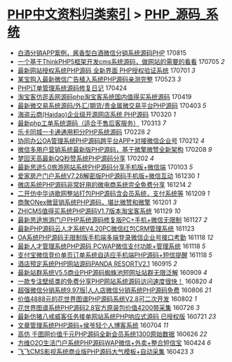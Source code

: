 [PHP中文资料归类索引](../README.md) > [PHP_源码_系统](PHP_源码_系统.md)
====
- [白酒分销APP案例，酱香型白酒微信分销系统源码PHP](http://jkwz.applinzi.com/ittc/7002093805917176849.html#%E7%99%BD%E9%85%92%E5%88%86%E9%94%80APP%E6%A1%88%E4%BE%8B%EF%BC%8C%E9%85%B1%E9%A6%99%E5%9E%8B%E7%99%BD%E9%85%92%E5%BE%AE%E4%BF%A1%E5%88%86%E9%94%80%E7%B3%BB%E7%BB%9F%E6%BA%90%E7%A0%81PHP) 170815  
- [一个基于ThinkPHP5框架开发cms系统源码，做网站的需要的看看](http://jkwz.applinzi.com/ittc/6986811767064626180.html#%E4%B8%80%E4%B8%AA%E5%9F%BA%E4%BA%8EThinkPHP5%E6%A1%86%E6%9E%B6%E5%BC%80%E5%8F%91cms%E7%B3%BB%E7%BB%9F%E6%BA%90%E7%A0%81%EF%BC%8C%E5%81%9A%E7%BD%91%E7%AB%99%E7%9A%84%E9%9C%80%E8%A6%81%E7%9A%84%E7%9C%8B%E7%9C%8B) 170705 *2* 
- [最新网站授权系统PHP源码 全新界面 PHP授权验证系统](http://jkwz.applinzi.com/ittc/6985320275217220612.html#%E6%9C%80%E6%96%B0%E7%BD%91%E7%AB%99%E6%8E%88%E6%9D%83%E7%B3%BB%E7%BB%9FPHP%E6%BA%90%E7%A0%81+%E5%85%A8%E6%96%B0%E7%95%8C%E9%9D%A2+PHP%E6%8E%88%E6%9D%83%E9%AA%8C%E8%AF%81%E7%B3%BB%E7%BB%9F) 170701 *3* 
- [某宝购入最新微信广告植入系统PHP源码亲测完整](http://jkwz.applinzi.com/ittc/6970935958240232452.html#%E6%9F%90%E5%AE%9D%E8%B4%AD%E5%85%A5%E6%9C%80%E6%96%B0%E5%BE%AE%E4%BF%A1%E5%B9%BF%E5%91%8A%E6%A4%8D%E5%85%A5%E7%B3%BB%E7%BB%9FPHP%E6%BA%90%E7%A0%81%E4%BA%B2%E6%B5%8B%E5%AE%8C%E6%95%B4) 170523 *3* 
- [PHP订单管理系统源码修复日记](http://jkwz.applinzi.com/ittc/6960044460493767684.html#PHP%E8%AE%A2%E5%8D%95%E7%AE%A1%E7%90%86%E7%B3%BB%E7%BB%9F%E6%BA%90%E7%A0%81%E4%BF%AE%E5%A4%8D%E6%97%A5%E8%AE%B0) 170424  
- [淘宝客仿逛丢网源码php淘宝客系统国内值得买系统源码](http://jkwz.applinzi.com/ittc/6958261332699776004.html#%E6%B7%98%E5%AE%9D%E5%AE%A2%E4%BB%BF%E9%80%9B%E4%B8%A2%E7%BD%91%E6%BA%90%E7%A0%81php%E6%B7%98%E5%AE%9D%E5%AE%A2%E7%B3%BB%E7%BB%9F%E5%9B%BD%E5%86%85%E5%80%BC%E5%BE%97%E4%B9%B0%E7%B3%BB%E7%BB%9F%E6%BA%90%E7%A0%81) 170419  
- [最新微交易系统源码/外汇/期货/贵金属微交易平台PHP源码](http://jkwz.applinzi.com/ittc/6952417091889136644.html#%E6%9C%80%E6%96%B0%E5%BE%AE%E4%BA%A4%E6%98%93%E7%B3%BB%E7%BB%9F%E6%BA%90%E7%A0%81%2F%E5%A4%96%E6%B1%87%2F%E6%9C%9F%E8%B4%A7%2F%E8%B4%B5%E9%87%91%E5%B1%9E%E5%BE%AE%E4%BA%A4%E6%98%93%E5%B9%B3%E5%8F%B0PHP%E6%BA%90%E7%A0%81) 170403 *5* 
- [海盗云商(Haidao)企业级开源网店系统 PHP源码](http://jkwz.applinzi.com/ittc/6947220208967222276.html#%E6%B5%B7%E7%9B%97%E4%BA%91%E5%95%86%28Haidao%29%E4%BC%81%E4%B8%9A%E7%BA%A7%E5%BC%80%E6%BA%90%E7%BD%91%E5%BA%97%E7%B3%BB%E7%BB%9F+PHP%E6%BA%90%E7%A0%81) 170320 *1* 
- [最新php工单系统源码（适合于售后客服务）](http://jkwz.applinzi.com/ittc/6944616196866573316.html#%E6%9C%80%E6%96%B0php%E5%B7%A5%E5%8D%95%E7%B3%BB%E7%BB%9F%E6%BA%90%E7%A0%81%EF%BC%88%E9%80%82%E5%90%88%E4%BA%8E%E5%94%AE%E5%90%8E%E5%AE%A2%E6%9C%8D%E5%8A%A1%EF%BC%89) 170313 *7* 
- [乐卡同城一卡通通用积分PHP系统源码](http://jkwz.applinzi.com/ittc/6939580152228086788.html#%E4%B9%90%E5%8D%A1%E5%90%8C%E5%9F%8E%E4%B8%80%E5%8D%A1%E9%80%9A%E9%80%9A%E7%94%A8%E7%A7%AF%E5%88%86PHP%E7%B3%BB%E7%BB%9F%E6%BA%90%E7%A0%81) 170228 *2* 
- [协同办公OA管理系统PHP源码跨平台APP+对接微信企业号](http://jkwz.applinzi.com/ittc/6933737132727469060.html#%E5%8D%8F%E5%90%8C%E5%8A%9E%E5%85%ACOA%E7%AE%A1%E7%90%86%E7%B3%BB%E7%BB%9FPHP%E6%BA%90%E7%A0%81%E8%B7%A8%E5%B9%B3%E5%8F%B0APP%2B%E5%AF%B9%E6%8E%A5%E5%BE%AE%E4%BF%A1%E4%BC%81%E4%B8%9A%E5%8F%B7) 170212 *4* 
- [微信多用户营销系统最新版PHP源码，基于微擎微赞全新架构](http://jkwz.applinzi.com/ittc/6932225362997281796.html#%E5%BE%AE%E4%BF%A1%E5%A4%9A%E7%94%A8%E6%88%B7%E8%90%A5%E9%94%80%E7%B3%BB%E7%BB%9F%E6%9C%80%E6%96%B0%E7%89%88PHP%E6%BA%90%E7%A0%81%EF%BC%8C%E5%9F%BA%E4%BA%8E%E5%BE%AE%E6%93%8E%E5%BE%AE%E8%B5%9E%E5%85%A8%E6%96%B0%E6%9E%B6%E6%9E%84) 170208 *9* 
- [梦回天高最新QQ秒赞系统PHP源码分享](http://jkwz.applinzi.com/ittc/6929961022227219460.html#%E6%A2%A6%E5%9B%9E%E5%A4%A9%E9%AB%98%E6%9C%80%E6%96%B0QQ%E7%A7%92%E8%B5%9E%E7%B3%BB%E7%BB%9FPHP%E6%BA%90%E7%A0%81%E5%88%86%E4%BA%AB) 170202 *4* 
- [最新思途5.0旅游网站系统PHP源码分享手机版+微信端](http://jkwz.applinzi.com/ittc/6918870259519194116.html#%E6%9C%80%E6%96%B0%E6%80%9D%E9%80%945.0%E6%97%85%E6%B8%B8%E7%BD%91%E7%AB%99%E7%B3%BB%E7%BB%9FPHP%E6%BA%90%E7%A0%81%E5%88%86%E4%BA%AB%E6%89%8B%E6%9C%BA%E7%89%88%2B%E5%BE%AE%E4%BF%A1%E7%AB%AF) 170103 *5* 
- [爱家房产门户系统V7.28解密版PHP源码手机版+微信互动](http://jkwz.applinzi.com/ittc/6917454478398981124.html#%E7%88%B1%E5%AE%B6%E6%88%BF%E4%BA%A7%E9%97%A8%E6%88%B7%E7%B3%BB%E7%BB%9FV7.28%E8%A7%A3%E5%AF%86%E7%89%88PHP%E6%BA%90%E7%A0%81%E6%89%8B%E6%9C%BA%E7%89%88%2B%E5%BE%AE%E4%BF%A1%E4%BA%92%E5%8A%A8) 161230 *1* 
- [微店系统PHP源码非常好用的微电商系统完全免费分享](http://jkwz.applinzi.com/ittc/6911481238857974789.html#%E5%BE%AE%E5%BA%97%E7%B3%BB%E7%BB%9FPHP%E6%BA%90%E7%A0%81%E9%9D%9E%E5%B8%B8%E5%A5%BD%E7%94%A8%E7%9A%84%E5%BE%AE%E7%94%B5%E5%95%86%E7%B3%BB%E7%BB%9F%E5%AE%8C%E5%85%A8%E5%85%8D%E8%B4%B9%E5%88%86%E4%BA%AB) 161214 *2* 
- [二开仿中华诗歌网整站打包PHP源码含会员系统，支付系统等](http://jkwz.applinzi.com/ittc/6909642751204656133.html#%E4%BA%8C%E5%BC%80%E4%BB%BF%E4%B8%AD%E5%8D%8E%E8%AF%97%E6%AD%8C%E7%BD%91%E6%95%B4%E7%AB%99%E6%89%93%E5%8C%85PHP%E6%BA%90%E7%A0%81%E5%90%AB%E4%BC%9A%E5%91%98%E7%B3%BB%E7%BB%9F%EF%BC%8C%E6%94%AF%E4%BB%98%E7%B3%BB%E7%BB%9F%E7%AD%89) 161209 *1* 
- [商聚ONex微营销系统PHP源码，堪比微赞和微擎](http://jkwz.applinzi.com/ittc/6906705242443219972.html#%E5%95%86%E8%81%9AONex%E5%BE%AE%E8%90%A5%E9%94%80%E7%B3%BB%E7%BB%9FPHP%E6%BA%90%E7%A0%81%EF%BC%8C%E5%A0%AA%E6%AF%94%E5%BE%AE%E8%B5%9E%E5%92%8C%E5%BE%AE%E6%93%8E) 161201 *3* 
- [ZHICMS值得买系统PHP源码V1.7版本淘宝客系统](http://jkwz.applinzi.com/ittc/6905896107720049669.html#ZHICMS%E5%80%BC%E5%BE%97%E4%B9%B0%E7%B3%BB%E7%BB%9FPHP%E6%BA%90%E7%A0%81V1.7%E7%89%88%E6%9C%AC%E6%B7%98%E5%AE%9D%E5%AE%A2%E7%B3%BB%E7%BB%9F) 161129 *10* 
- [最新思途旅游门户PHP系统源码修复版PC+手机+微信无限制](http://jkwz.applinzi.com/ittc/6905257137671767045.html#%E6%9C%80%E6%96%B0%E6%80%9D%E9%80%94%E6%97%85%E6%B8%B8%E9%97%A8%E6%88%B7PHP%E7%B3%BB%E7%BB%9F%E6%BA%90%E7%A0%81%E4%BF%AE%E5%A4%8D%E7%89%88PC%2B%E6%89%8B%E6%9C%BA%2B%E5%BE%AE%E4%BF%A1%E6%97%A0%E9%99%90%E5%88%B6) 161127 *2* 
- [最新PHP源码云人才系统V4.20PC微信红包CRM管理系统](http://jkwz.applinzi.com/ittc/6903711587486925829.html#%E6%9C%80%E6%96%B0PHP%E6%BA%90%E7%A0%81%E4%BA%91%E4%BA%BA%E6%89%8D%E7%B3%BB%E7%BB%9FV4.20PC%E5%BE%AE%E4%BF%A1%E7%BA%A2%E5%8C%85CRM%E7%AE%A1%E7%90%86%E7%B3%BB%E7%BB%9F) 161123  
- [OA系统PHP源码无限制版手机端多端登录微信企业号接口考勤](http://jkwz.applinzi.com/ittc/6901869052770649093.html#OA%E7%B3%BB%E7%BB%9FPHP%E6%BA%90%E7%A0%81%E6%97%A0%E9%99%90%E5%88%B6%E7%89%88%E6%89%8B%E6%9C%BA%E7%AB%AF%E5%A4%9A%E7%AB%AF%E7%99%BB%E5%BD%95%E5%BE%AE%E4%BF%A1%E4%BC%81%E4%B8%9A%E5%8F%B7%E6%8E%A5%E5%8F%A3%E8%80%83%E5%8B%A4) 161118 *12* 
- [最新人才管理系统PHP源码 PCWAP微信支付功能+管理系统](http://jkwz.applinzi.com/ittc/6901783418949338116.html#%E6%9C%80%E6%96%B0%E4%BA%BA%E6%89%8D%E7%AE%A1%E7%90%86%E7%B3%BB%E7%BB%9FPHP%E6%BA%90%E7%A0%81+PCWAP%E5%BE%AE%E4%BF%A1%E6%94%AF%E4%BB%98%E5%8A%9F%E8%83%BD%2B%E7%AE%A1%E7%90%86%E7%B3%BB%E7%BB%9F) 161118 *5* 
- [支付宝微信竞价单页订单系统自适应手机端PHP源码+短信提醒](http://jkwz.applinzi.com/ittc/6901782150478562309.html#%E6%94%AF%E4%BB%98%E5%AE%9D%E5%BE%AE%E4%BF%A1%E7%AB%9E%E4%BB%B7%E5%8D%95%E9%A1%B5%E8%AE%A2%E5%8D%95%E7%B3%BB%E7%BB%9F%E8%87%AA%E9%80%82%E5%BA%94%E6%89%8B%E6%9C%BA%E7%AB%AFPHP%E6%BA%90%E7%A0%81%2B%E7%9F%AD%E4%BF%A1%E6%8F%90%E9%86%92) 161118 *5* 
- [酒店预定系统PHP网站源码PANDA RESORTV2.1](http://jkwz.applinzi.com/ittc/6878058848996295684.html#%E9%85%92%E5%BA%97%E9%A2%84%E5%AE%9A%E7%B3%BB%E7%BB%9FPHP%E7%BD%91%E7%AB%99%E6%BA%90%E7%A0%81PANDA+RESORTV2.1) 160915 *2* 
- [最新站群系统V5.5商业PHP源码蜘蛛池短网址站群无限泛解](http://jkwz.applinzi.com/ittc/6875901012640007173.html#%E6%9C%80%E6%96%B0%E7%AB%99%E7%BE%A4%E7%B3%BB%E7%BB%9FV5.5%E5%95%86%E4%B8%9APHP%E6%BA%90%E7%A0%81%E8%9C%98%E8%9B%9B%E6%B1%A0%E7%9F%AD%E7%BD%91%E5%9D%80%E7%AB%99%E7%BE%A4%E6%97%A0%E9%99%90%E6%B3%9B%E8%A7%A3) 160909 *4* 
- [一款专注壁纸类的免费分享PHP网站系统源码访问速度很快！](http://jkwz.applinzi.com/ittc/6868374126972109828.html#%E4%B8%80%E6%AC%BE%E4%B8%93%E6%B3%A8%E5%A3%81%E7%BA%B8%E7%B1%BB%E7%9A%84%E5%85%8D%E8%B4%B9%E5%88%86%E4%BA%ABPHP%E7%BD%91%E7%AB%99%E7%B3%BB%E7%BB%9F%E6%BA%90%E7%A0%81%E8%AE%BF%E9%97%AE%E9%80%9F%E5%BA%A6%E5%BE%88%E5%BF%AB%EF%BC%81) 160820 *4* 
- [超强微信分销系统9.97版|人人店微信分销系统PHP源码免费](http://jkwz.applinzi.com/ittc/6863274635780686852.html#%E8%B6%85%E5%BC%BA%E5%BE%AE%E4%BF%A1%E5%88%86%E9%94%80%E7%B3%BB%E7%BB%9F9.97%E7%89%88%7C%E4%BA%BA%E4%BA%BA%E5%BA%97%E5%BE%AE%E4%BF%A1%E5%88%86%E9%94%80%E7%B3%BB%E7%BB%9FPHP%E6%BA%90%E7%A0%81%E5%85%8D%E8%B4%B9) 160806 *21* 
- [价值4888元的花世界图谱PHP源码系统V2.8可二次开发](http://jkwz.applinzi.com/ittc/6861672113097933828.html#%E4%BB%B7%E5%80%BC4888%E5%85%83%E7%9A%84%E8%8A%B1%E4%B8%96%E7%95%8C%E5%9B%BE%E8%B0%B1PHP%E6%BA%90%E7%A0%81%E7%B3%BB%E7%BB%9FV2.8%E5%8F%AF%E4%BA%8C%E6%AC%A1%E5%BC%80%E5%8F%91) 160802 *1* 
- [花世界图谱系统PHP源码2.8官方原装包价值4200带采集](http://jkwz.applinzi.com/ittc/6859066479462581252.html#%E8%8A%B1%E4%B8%96%E7%95%8C%E5%9B%BE%E8%B0%B1%E7%B3%BB%E7%BB%9FPHP%E6%BA%90%E7%A0%812.8%E5%AE%98%E6%96%B9%E5%8E%9F%E8%A3%85%E5%8C%85%E4%BB%B7%E5%80%BC4200%E5%B8%A6%E9%87%87%E9%9B%86) 160726 *3* 
- [最新仿猪八戒威客任务接单网站系统PHP响应式源码 已授权版](http://jkwz.applinzi.com/ittc/6857210848694764549.html#%E6%9C%80%E6%96%B0%E4%BB%BF%E7%8C%AA%E5%85%AB%E6%88%92%E5%A8%81%E5%AE%A2%E4%BB%BB%E5%8A%A1%E6%8E%A5%E5%8D%95%E7%BD%91%E7%AB%99%E7%B3%BB%E7%BB%9FPHP%E5%93%8D%E5%BA%94%E5%BC%8F%E6%BA%90%E7%A0%81+%E5%B7%B2%E6%8E%88%E6%9D%83%E7%89%88) 160721 *23* 
- [文章管理系统PHP源码+侯爷轻个人博客系统](http://jkwz.applinzi.com/ittc/6850908902811763717.html#%E6%96%87%E7%AB%A0%E7%AE%A1%E7%90%86%E7%B3%BB%E7%BB%9FPHP%E6%BA%90%E7%A0%81%2B%E4%BE%AF%E7%88%B7%E8%BD%BB%E4%B8%AA%E4%BA%BA%E5%8D%9A%E5%AE%A2%E7%B3%BB%E7%BB%9F) 160704 *11* 
- [高仿 千图网价值千元PHP源码全新会员系统1300原始数据](http://jkwz.applinzi.com/ittc/6847978278417335301.html#%E9%AB%98%E4%BB%BF+%E5%8D%83%E5%9B%BE%E7%BD%91%E4%BB%B7%E5%80%BC%E5%8D%83%E5%85%83PHP%E6%BA%90%E7%A0%81%E5%85%A8%E6%96%B0%E4%BC%9A%E5%91%98%E7%B3%BB%E7%BB%9F1300%E5%8E%9F%E5%A7%8B%E6%95%B0%E6%8D%AE) 160626 *22* 
- [方维O2O生活门户系统PHP源码WAP微信+外卖+整合短信宝](http://jkwz.applinzi.com/ittc/6824625494024520709.html#%E6%96%B9%E7%BB%B4O2O%E7%94%9F%E6%B4%BB%E9%97%A8%E6%88%B7%E7%B3%BB%E7%BB%9FPHP%E6%BA%90%E7%A0%81WAP%E5%BE%AE%E4%BF%A1%2B%E5%A4%96%E5%8D%96%2B%E6%95%B4%E5%90%88%E7%9F%AD%E4%BF%A1%E5%AE%9D) 160424 *6* 
- [飞飞CMS影视系统商业版PHP源码大气模板+自动采集](http://jkwz.applinzi.com/ittc/6824247993372771333.html#%E9%A3%9E%E9%A3%9ECMS%E5%BD%B1%E8%A7%86%E7%B3%BB%E7%BB%9F%E5%95%86%E4%B8%9A%E7%89%88PHP%E6%BA%90%E7%A0%81%E5%A4%A7%E6%B0%94%E6%A8%A1%E6%9D%BF%2B%E8%87%AA%E5%8A%A8%E9%87%87%E9%9B%86) 160423 *3* 
